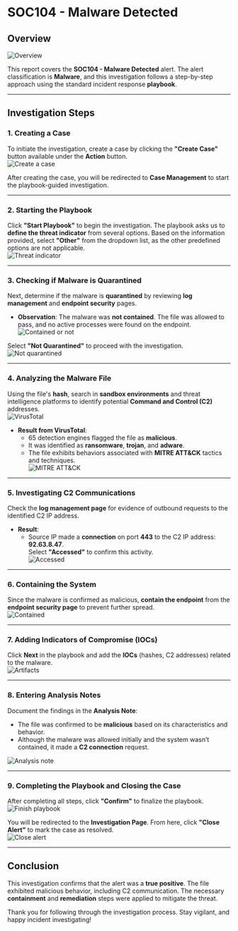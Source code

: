 # SOC104 - Malware Detected  

## Overview  

![Overview](https://github.com/user-attachments/assets/0ad4088f-f8bd-4748-aa8e-b6c23e319cfd)  

This report covers the **SOC104 - Malware Detected** alert. The alert classification is **Malware**, and this investigation follows a step-by-step approach using the standard incident response **playbook**. 

---

## Investigation Steps  

### 1. **Creating a Case**  
To initiate the investigation, create a case by clicking the **"Create Case"** button available under the **Action** button.  
![Create a case](https://github.com/user-attachments/assets/220c9c8d-649a-4df5-a158-0bc9d6e08313)  

After creating the case, you will be redirected to **Case Management** to start the playbook-guided investigation.  

---

### 2. **Starting the Playbook**  
Click **"Start Playbook"** to begin the investigation. The playbook asks us to **define the threat indicator** from several options. Based on the information provided, select **"Other"** from the dropdown list, as the other predefined options are not applicable.  
![Threat indicator](https://github.com/user-attachments/assets/199f8b50-784f-4587-b6dc-d52c46e54997)  

---

### 3. **Checking if Malware is Quarantined**  
Next, determine if the malware is **quarantined** by reviewing **log management** and **endpoint security** pages.  
- **Observation**: The malware was **not contained**. The file was allowed to pass, and no active processes were found on the endpoint.  
![Contained or not](https://github.com/user-attachments/assets/0bd15df7-c9f4-4171-a121-fed5274db2f5)  

Select **"Not Quarantined"** to proceed with the investigation.  
![Not quarantined](https://github.com/user-attachments/assets/08db4bf3-f5d9-475c-8e93-d987755089f2)  

---

### 4. **Analyzing the Malware File**  
Using the file's **hash**, search in **sandbox environments** and threat intelligence platforms to identify potential **Command and Control (C2)** addresses.  
![VirusTotal](https://github.com/user-attachments/assets/b30ed90d-8fdf-41dd-8c4a-df1887f6823b)  

- **Result from VirusTotal**:  
   - 65 detection engines flagged the file as **malicious**.  
   - It was identified as **ransomware**, **trojan**, and **adware**.  
   - The file exhibits behaviors associated with **MITRE ATT&CK** tactics and techniques.  
![MITRE ATT&CK](https://github.com/user-attachments/assets/3c565786-fef3-4933-b7b9-03d820b4f0f3)  

---

### 5. **Investigating C2 Communications**  
Check the **log management page** for evidence of outbound requests to the identified C2 IP address.  
- **Result**:  
   - Source IP made a **connection** on port **443** to the C2 IP address: **92.63.8.47**.  
Select **"Accessed"** to confirm this activity.  
![Accessed](https://github.com/user-attachments/assets/16405e7f-ae6e-49b4-ac60-0c250e037916)  

---

### 6. **Containing the System**  
Since the malware is confirmed as malicious, **contain the endpoint** from the **endpoint security page** to prevent further spread.  
![Contained](https://github.com/user-attachments/assets/38307685-b688-4a25-b0cf-f12175c348f1)  

---

### 7. **Adding Indicators of Compromise (IOCs)**  
Click **Next** in the playbook and add the **IOCs** (hashes, C2 addresses) related to the malware.  
![Artifacts](https://github.com/user-attachments/assets/abd2862f-5e7c-454d-857d-73f40206186e)  

---

### 8. **Entering Analysis Notes**  
Document the findings in the **Analysis Note**:  
- The file was confirmed to be **malicious** based on its characteristics and behavior.  
- Although the malware was allowed initially and the system wasn’t contained, it made a **C2 connection** request.  

![Analysis note](https://github.com/user-attachments/assets/3c0ab005-7f4f-43b5-b8b7-55f1109f31c7)  

---

### 9. **Completing the Playbook and Closing the Case**  
After completing all steps, click **"Confirm"** to finalize the playbook.  
![Finish playbook](https://github.com/user-attachments/assets/bf6cc880-eb3b-46b0-86d5-d1dabd2f59b8)  

You will be redirected to the **Investigation Page**. From here, click **"Close Alert"** to mark the case as resolved.  
![Close alert](https://github.com/user-attachments/assets/f1f784f5-00de-41d8-b125-ca5622a7cde6)  

---

## Conclusion  

This investigation confirms that the alert was a **true positive**. The file exhibited malicious behavior, including C2 communication. The necessary **containment** and **remediation** steps were applied to mitigate the threat.  

Thank you for following through the investigation process. Stay vigilant, and happy incident investigating!
